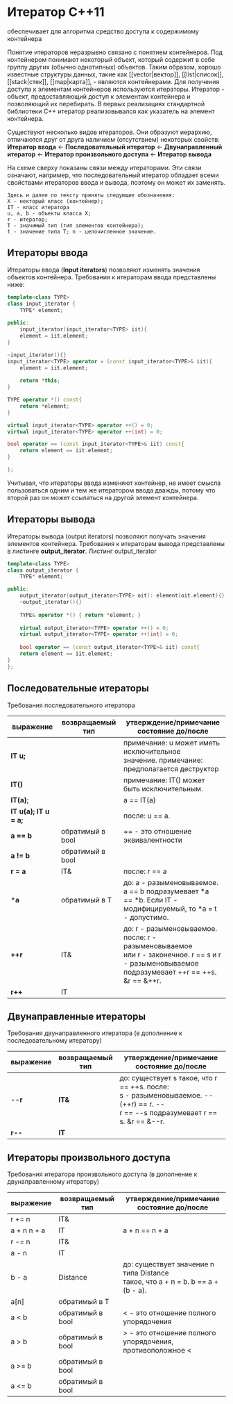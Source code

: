 # Итератор C++11 #

обеспечивает для алгоритма средство доступа к содержимому контейнера

Понятие итераторов неразрывно связано с понятием контейнеров. Под контейнером понимают некоторый объект, который содержит в себе группу других (обычно однотипных) объектов. Таким образом, хорошо известные структуры данных, такие как [[vector|вектор]], [[list|список]], [[stack|стек]], [[map|карта]], - являются контейнерами. Для получения доступа к элементам контейнеров используются итераторы. Итератор - объект, предоставляющий доступ к элементам контейнера и позволяющий их перебирать. В первых реализациях стандартной библиотеки С++ итератор реализовывался как указатель на элемент контейнера.

Существуют несколько видов итераторов. Они образуют иерархию, отличаются друг от друга
наличием (отсутствием) некоторых свойств:
**Итератор ввода** ← **Последовательный итератор** ← **Двунаправленный итератор** ← **Итератор произвольного доступа** ← **Итератор вывода** 

На схеме сверху показаны связи между итераторами. Эти связи означают, например, что последовательный итератор обладает всеми свойствами итераторов ввода и вывода, поэтому он может их заменять.

```
Здесь и далее по тексту приняты следующие обозначения:
Х - некторый класс (контейнер);
IT - класс итератора
u, a, b - объекты класса X;
r - итератор;
T - значимый тип (тип элементов контейнера);
t - значение типа T; n - целочисленное значение.
```

## Итераторы ввода  

Итераторы ввода (**Input iterators**) позволяют изменять значения объектов контейнера.
Требования к итераторам ввода представлены ниже:

```c++
template<class TYPE>
class input_iterator {
	TYPE* element;
	
public:
	input_iterator(input_iterator<TYPE> iit){
	element = iit.element;
}

~input_iterator(){}
input_iterator<TYPE> operator = (const input_iterator<TYPE>& iit){
	element = iit.element;
	
	return *this;
}

TYPE operator *() const{
	return *element;
}

virtual input_iterator<TYPE> operator ++() = 0;
virtual input_iterator<TYPE> operator ++(int) = 0;

bool operator == (const input_iterator<TYPE>& iit) const{
	return element == iit.element;
}

};
```

Учитывая, что итераторы ввода изменяют контейнер, не имеет смысла пользоваться одним и
тем же итератором ввода дважды, потому что второй раз он может ссылаться на другой
элемент контейнера.

## Итераторы вывода #

Итераторы вывода (output iterators) позволяют получать значения элементов контейнера.
Требования к итераторам вывода представлены в листинге **output_iterator**.
Листинг output_iterator
```c++
template<class TYPE>
class output_iterator {
	TYPE* element;

public:
	output_iterator(output_iterator<TYPE> oit): element(oit.element){}
	~output_iterator(){}
	
	TYPE& operator *() { return *element; }
	
	virtual output_iterator<TYPE> operator ++() = 0;
	virtual output_iterator<TYPE> operator ++(int) = 0;
	
	bool operator == (const output_iterator<TYPE>& iit) const{
	return element == iit.element;
}
};
```

## Последовательные итераторы

Требования последовательного итератора


| **выражение**          | **возвращаемый<br>тип** | **утверждение/примечание состояние до/после**                                                                                                       |
| ---------------------- | ----------------------- | --------------------------------------------------------------------------------------------------------------------------------------------------- |
| **IT u;**              |                         | примечание: u может иметь исключительное<br>значение. примечание: предполагается деструктор                                                         |
| **IT()**               |                         | примечание: IT() может быть исключительным.                                                                                                         |
| **IT(a)**;             |                         | a == IT(a)                                                                                                                                          |
| **IT u(a); IT u = a;** |                         | после: u == a.                                                                                                                                      |
| **a == b**             | обратимый в bool        | == - это отношение эквивалентности                                                                                                                  |
| **a != b**             | обратимый в bool        |                                                                                                                                                     |
| **r = a**              | IT&                     | после: r == a                                                                                                                                       |
| ***a**                 | обратимый в T           | до: a - разыменовываемое. a == b подразумевает *a<br>== *b. Если IT - модифицируемый, то *a = t - допустимо.                                        |
| **++r**                | IT&                     | до: r - разыменовываемое. после: r - разыменовываемое<br>или r - законечное. r == s и r - разыменовываемое<br>подразумевает ++r == ++s. &r == &++r. |
| **r++**                | IT                      |                                                                                                                                                     |

## Двунаправленные итераторы 

Требования двунаправленного итератора (в дополнение к последовательному итератору)

| **выражение** | **возвращаемый<br>тип** | утверждение/примечание состояние до/после                                                                                            |
| ------------- | ----------------------- | ------------------------------------------------------------------------------------------------------------------------------------ |
| **--r**       | **IT&**                 | до: существует s такое, что r == ++s. после:<br>s - разыменовываемое. --(++r) == r. --<br>r == --s подразумевает r == s. &r == &--r. |
| **r--**       | **IT**                  |                                                                                                                                      |

## Итераторы произвольного доступа

Требования итератора произвольного доступа (в дополнение к двунаправленному
итератору)


| выражение   | возвращаемый тип | утверждение/примечание состояние до/после                                          |
| ----------- | ---------------- | ---------------------------------------------------------------------------------- |
| r += n      | IT&              |                                                                                    |
| a + n n + a | IT               | a + n == n + a                                                                     |
| r -= n      | IT&              |                                                                                    |
| a - n       | IT               |                                                                                    |
| b - a       | Distance         | до: существует значение n типа Distance<br>такое, что a + n = b. b == a + (b - a). |
| a[n]        | обратимый в T    |                                                                                    |
| a < b       | обратимый в bool | < - это отношение полного упорядочения                                             |
| a > b       | обратимый в bool | > - это отношение полного упорядочения, противоположное <                          |
| a >= b      | обратимый в bool |                                                                                    |
| a <= b      | обратимый в bool |                                                                                    |



